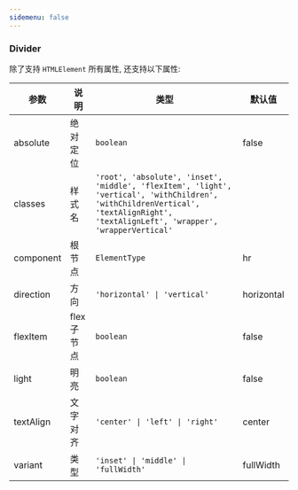```yaml
---
sidemenu: false
---
```


### Divider

除了支持 `HTMLElement` 所有属性, 还支持以下属性:

| 参数	|说明	|类型	|默认值
| --- | --- | --- | ---
| absolute | 绝对定位	 | `boolean` | false
| classes | 样式名 | `'root', 'absolute', 'inset', 'middle', 'flexItem', 'light', 'vertical', 'withChildren', 'withChildrenVertical', 'textAlignRight', 'textAlignLeft', 'wrapper', 'wrapperVertical'` |
| component | 根节点 | `ElementType` | hr
| direction | 方向	 | `'horizontal' \| 'vertical'` | horizontal
| flexItem | flex子节点	 | `boolean` | false
| light | 明亮	 | `boolean` | false
| textAlign | 文字对齐	 | `'center' \| 'left' \| 'right'` | center
| variant | 类型	 | `'inset' \| 'middle' \| 'fullWidth'` | fullWidth
